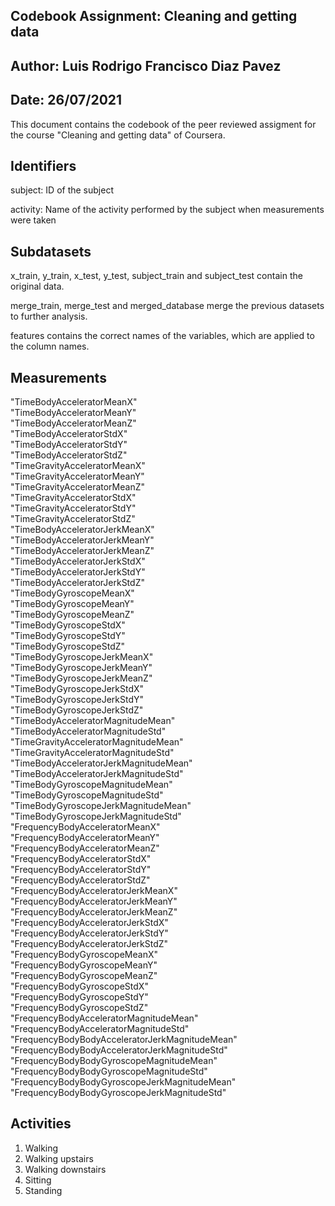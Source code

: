 ## Codebook Assignment: Cleaning and getting data
## Author: Luis Rodrigo Francisco Diaz Pavez
## Date: 26/07/2021
This document contains the codebook of the peer reviewed assigment for the course "Cleaning and getting data" of Coursera.

## Identifiers
subject: ID of the subject

activity: Name of the activity performed by the subject when measurements were taken

## Subdatasets
x_train, y_train, x_test, y_test, subject_train and subject_test contain the original data.

merge_train, merge_test and merged_database merge the previous datasets to further analysis.

features contains the correct names of the variables, which are applied to the column names.

## Measurements
"TimeBodyAcceleratorMeanX"                    
"TimeBodyAcceleratorMeanY"                     
"TimeBodyAcceleratorMeanZ"                      
"TimeBodyAcceleratorStdX"                      
"TimeBodyAcceleratorStdY"                       
"TimeBodyAcceleratorStdZ"                      
"TimeGravityAcceleratorMeanX"                   
"TimeGravityAcceleratorMeanY"                  
"TimeGravityAcceleratorMeanZ"                   
"TimeGravityAcceleratorStdX"                   
"TimeGravityAcceleratorStdY"                    
"TimeGravityAcceleratorStdZ"                   
"TimeBodyAcceleratorJerkMeanX"                  
"TimeBodyAcceleratorJerkMeanY"                 
"TimeBodyAcceleratorJerkMeanZ"                  
"TimeBodyAcceleratorJerkStdX"                  
"TimeBodyAcceleratorJerkStdY"                   
"TimeBodyAcceleratorJerkStdZ"                  
"TimeBodyGyroscopeMeanX"                        
"TimeBodyGyroscopeMeanY"                       
"TimeBodyGyroscopeMeanZ"                        
"TimeBodyGyroscopeStdX"                        
"TimeBodyGyroscopeStdY"                         
"TimeBodyGyroscopeStdZ"                        
"TimeBodyGyroscopeJerkMeanX"                    
"TimeBodyGyroscopeJerkMeanY"                   
"TimeBodyGyroscopeJerkMeanZ"                    
"TimeBodyGyroscopeJerkStdX"                    
"TimeBodyGyroscopeJerkStdY"                     
"TimeBodyGyroscopeJerkStdZ"                    
"TimeBodyAcceleratorMagnitudeMean"
"TimeBodyAcceleratorMagnitudeStd"              
"TimeGravityAcceleratorMagnitudeMean"           "TimeGravityAcceleratorMagnitudeStd"           
"TimeBodyAcceleratorJerkMagnitudeMean"          "TimeBodyAcceleratorJerkMagnitudeStd"          
"TimeBodyGyroscopeMagnitudeMean"                
"TimeBodyGyroscopeMagnitudeStd"                
"TimeBodyGyroscopeJerkMagnitudeMean"            
"TimeBodyGyroscopeJerkMagnitudeStd"            
"FrequencyBodyAcceleratorMeanX"                 
"FrequencyBodyAcceleratorMeanY"                
"FrequencyBodyAcceleratorMeanZ"                 
"FrequencyBodyAcceleratorStdX"                 
"FrequencyBodyAcceleratorStdY"                  
"FrequencyBodyAcceleratorStdZ"                 
"FrequencyBodyAcceleratorJerkMeanX"             
"FrequencyBodyAcceleratorJerkMeanY"            
"FrequencyBodyAcceleratorJerkMeanZ"             
"FrequencyBodyAcceleratorJerkStdX"             
"FrequencyBodyAcceleratorJerkStdY"              
"FrequencyBodyAcceleratorJerkStdZ"             
"FrequencyBodyGyroscopeMeanX"                   
"FrequencyBodyGyroscopeMeanY"                  
"FrequencyBodyGyroscopeMeanZ"                   
"FrequencyBodyGyroscopeStdX"                   
"FrequencyBodyGyroscopeStdY"                    
"FrequencyBodyGyroscopeStdZ"                   
"FrequencyBodyAcceleratorMagnitudeMean"         "FrequencyBodyAcceleratorMagnitudeStd"         
"FrequencyBodyBodyAcceleratorJerkMagnitudeMean" "FrequencyBodyBodyAcceleratorJerkMagnitudeStd" 
"FrequencyBodyBodyGyroscopeMagnitudeMean"       "FrequencyBodyBodyGyroscopeMagnitudeStd"       
"FrequencyBodyBodyGyroscopeJerkMagnitudeMean"   "FrequencyBodyBodyGyroscopeJerkMagnitudeStd"  
  

## Activities
1) Walking
2) Walking upstairs
3) Walking downstairs
4) Sitting
5) Standing
